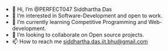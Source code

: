 - 👋 Hi, I’m @PERFECT047 Siddhartha Das
- 👀 I’m interested in Software-Development and open to work.
- 🌱 I’m currently learning Competitive Programming and Web-development.
- 💞️ I’m looking to collaborate on Open source projects.
- 📫 How to reach me siddhartha.das.iit.bhu@gmail.com

